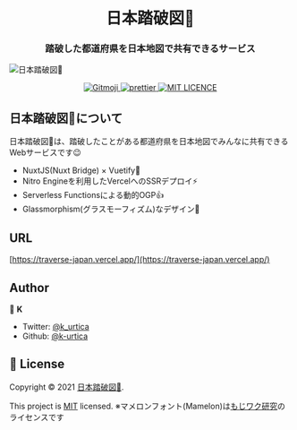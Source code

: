 <h1 align="center">日本踏破図🗾</h1>
<h3 align="center">踏破した都道府県を日本地図で共有できるサービス</h3>

![日本踏破図🗾](https://user-images.githubusercontent.com/46732829/146545546-10af8666-154e-4056-b259-11f9f34bd113.png)

<p align="center">
	<a href="https://gitmoji.carloscuesta.me">
		<img src="https://img.shields.io/badge/gitmoji-%20😜%20😍-FFDD67.svg?style=flat-square"
			 alt="Gitmoji" />
	</a>
  <a href="https://github.com/prettier/prettier">
    <img src="https://img.shields.io/badge/code_style-prettier-ff69b4.svg?style=flat-square" alt="prettier" />
  </a>
  <a href="/LICENSE">
    <img src="https://img.shields.io/badge/license-MIT-blue.svg?style=flat" alt="MIT LICENCE" />
  </a>
</p>

## 日本踏破図🗾について

日本踏破図🗾は、踏破したことがある都道府県を日本地図でみんなに共有できるWebサービスです😉

- NuxtJS(Nuxt Bridge) × Vuetify🔧
- Nitro Engineを利用したVercelへのSSRデプロイ⚡
- Serverless Functionsによる動的OGP👍
- Glassmorphism(グラスモーフィズム)なデザイン🧊

## URL
[https://traverse-japan.vercel.app/](https://traverse-japan.vercel.app/)

## Author

👀 **K**

- Twitter: [@k_urtica](https://twitter.com/k_urtica)
- Github: [@k-urtica](https://github.com/k-urtica)

## 📄 License

Copyright © 2021 [日本踏破図🗾](https://github.com/k-urtica/traverse-japan).

This project is [MIT](https://opensource.org/licenses/MIT) licensed.
※マメロンフォント(Mamelon)は[もじワク研究](https://moji-waku.com/index.html)のライセンスです

